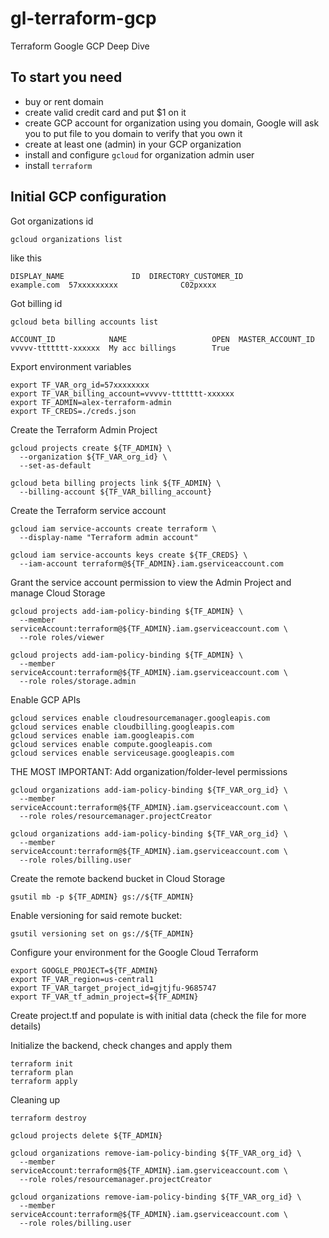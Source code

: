 # gl-terraform-gcp

Terraform Google GCP Deep Dive

## To start you need
* buy or rent domain
* create valid credit card and put $1 on it
* create GCP account for organization using you domain, Google will ask you to put file to you domain to verify that you own it
* create at least one (admin) in your GCP organization
* install and configure  `gcloud` for organization admin user
* install `terraform`

## Initial GCP configuration

Got organizations id
```
gcloud organizations list
```
like this
```
DISPLAY_NAME               ID  DIRECTORY_CUSTOMER_ID
example.com  57xxxxxxxxx              C02pxxxx
```

Got billing id
```
gcloud beta billing accounts list
```
```
ACCOUNT_ID            NAME                   OPEN  MASTER_ACCOUNT_ID
vvvvv-ttttttt-xxxxxx  My acc billings        True

```
Export environment variables 
```
export TF_VAR_org_id=57xxxxxxxx
export TF_VAR_billing_account=vvvvv-ttttttt-xxxxxx
export TF_ADMIN=alex-terraform-admin
export TF_CREDS=./creds.json
```
Create the Terraform Admin Project
```
gcloud projects create ${TF_ADMIN} \
  --organization ${TF_VAR_org_id} \
  --set-as-default

gcloud beta billing projects link ${TF_ADMIN} \
  --billing-account ${TF_VAR_billing_account}
```

Create the Terraform service account
```
gcloud iam service-accounts create terraform \
  --display-name "Terraform admin account"

gcloud iam service-accounts keys create ${TF_CREDS} \
  --iam-account terraform@${TF_ADMIN}.iam.gserviceaccount.com
```

Grant the service account permission to view the Admin Project and manage Cloud Storage

```
gcloud projects add-iam-policy-binding ${TF_ADMIN} \
  --member serviceAccount:terraform@${TF_ADMIN}.iam.gserviceaccount.com \
  --role roles/viewer

gcloud projects add-iam-policy-binding ${TF_ADMIN} \
  --member serviceAccount:terraform@${TF_ADMIN}.iam.gserviceaccount.com \
  --role roles/storage.admin
```

Enable GCP APIs

```
gcloud services enable cloudresourcemanager.googleapis.com
gcloud services enable cloudbilling.googleapis.com
gcloud services enable iam.googleapis.com
gcloud services enable compute.googleapis.com
gcloud services enable serviceusage.googleapis.com
```

THE MOST IMPORTANT: Add organization/folder-level permissions

```
gcloud organizations add-iam-policy-binding ${TF_VAR_org_id} \
  --member serviceAccount:terraform@${TF_ADMIN}.iam.gserviceaccount.com \
  --role roles/resourcemanager.projectCreator

gcloud organizations add-iam-policy-binding ${TF_VAR_org_id} \
  --member serviceAccount:terraform@${TF_ADMIN}.iam.gserviceaccount.com \
  --role roles/billing.user
```

Create the remote backend bucket in Cloud Storage

```
gsutil mb -p ${TF_ADMIN} gs://${TF_ADMIN}
```

Enable versioning for said remote bucket:

```
gsutil versioning set on gs://${TF_ADMIN}
```

Configure your environment for the Google Cloud Terraform

```
export GOOGLE_PROJECT=${TF_ADMIN}
export TF_VAR_region=us-central1
export TF_VAR_target_project_id=gjtjfu-9685747
export TF_VAR_tf_admin_project=${TF_ADMIN}
```

Create project.tf and populate is with initial data (check the file for more details)


Initialize the backend, check changes and apply them
```
terraform init
terraform plan
terraform apply
```

Cleaning up
```
terraform destroy

gcloud projects delete ${TF_ADMIN}

gcloud organizations remove-iam-policy-binding ${TF_VAR_org_id} \
  --member serviceAccount:terraform@${TF_ADMIN}.iam.gserviceaccount.com \
  --role roles/resourcemanager.projectCreator

gcloud organizations remove-iam-policy-binding ${TF_VAR_org_id} \
  --member serviceAccount:terraform@${TF_ADMIN}.iam.gserviceaccount.com \
  --role roles/billing.user
```